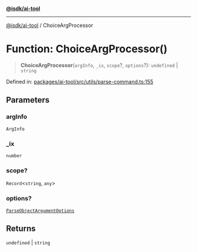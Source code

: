 [**@isdk/ai-tool**](../README.md)

***

[@isdk/ai-tool](../globals.md) / ChoiceArgProcessor

# Function: ChoiceArgProcessor()

> **ChoiceArgProcessor**(`argInfo`, `_ix`, `scope`?, `options`?): `undefined` \| `string`

Defined in: [packages/ai-tool/src/utils/parse-command.ts:155](https://github.com/isdk/ai-tool.js/blob/62dd65284e1c50d2e8546a14ae292154369bdb2c/src/utils/parse-command.ts#L155)

## Parameters

### argInfo

`ArgInfo`

### \_ix

`number`

### scope?

`Record`\<`string`, `any`\>

### options?

[`ParseObjectArgumentOptions`](../interfaces/ParseObjectArgumentOptions.md)

## Returns

`undefined` \| `string`
